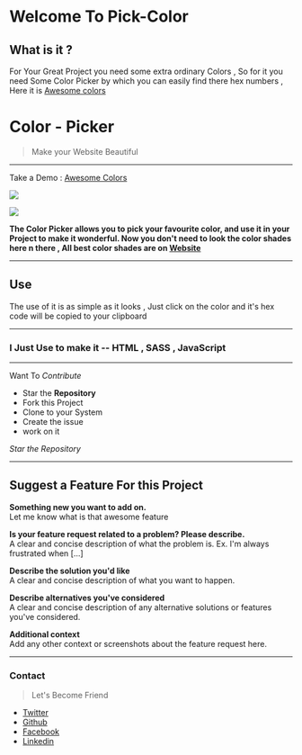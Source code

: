 # Welcome To Pick-Color
## What is it ? 

For Your Great Project you need some extra ordinary Colors , So for it you need Some Color Picker by which you can easily find there hex numbers , Here it is [Awesome colors](https://awesomecolors.ml)

# Color - Picker
> Make your Website Beautiful

***

Take a  Demo : [Awesome Colors](https://awesomecolors.ml)

![](https://user-images.githubusercontent.com/34159717/50720833-da20ac00-10da-11e9-9809-d64d5712a43d.JPG)

![](https://user-images.githubusercontent.com/34159717/50720845-118f5880-10db-11e9-8233-acaf15e383ca.JPG)

**The Color Picker allows you to pick your favourite color, and use it in your Project to make it wonderful. Now you don't need to look the color shades here n there , All best color shades are on  [Website](https://awesomecolors.ml)**


***

## Use 

The use of it is as simple as it looks , Just click on the color and it's hex code will be copied to your clipboard

***

### I Just Use to make it -- __HTML , SASS , JavaScript__

***

Want To *Contribute*

- Star the **Repository**
- Fork this Project
- Clone to your System
- Create the issue
- work on it

*Star the Repository* 

***
## Suggest a  Feature For this Project

**Something new you want to add on.**<br>
Let me know what is that awesome feature 

**Is your feature request related to a problem? Please describe.** <br>
A clear and concise description of what the problem is. Ex. I'm always frustrated when [...]

**Describe the solution you'd like**<br>
A clear and concise description of what you want to happen.

**Describe alternatives you've considered**<br>
A clear and concise description of any alternative solutions or features you've considered.

**Additional context**<br>
Add any other context or screenshots about the feature request here.


***

### Contact
> Let's Become Friend 
- [Twitter](https://twitter.com/varshney_vidit)
- [Github](https://github.com/viditvarshney)
- [Facebook](https://www.facebook.com/vidit.varshney222)
- [Linkedin](https://www.linkedin.com/in/vidit-varshney/)
